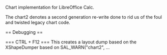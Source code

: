 Chart implementation for LibreOffice Calc.

The chart2 denotes a second generation re-write done to rid us of the
foul and twisted legacy chart code.

== Debugging ==

=== CTRL + F12 ===
This creates a layout dump based on the XShapeDumper based on SAL_WARN("chart2", ...
